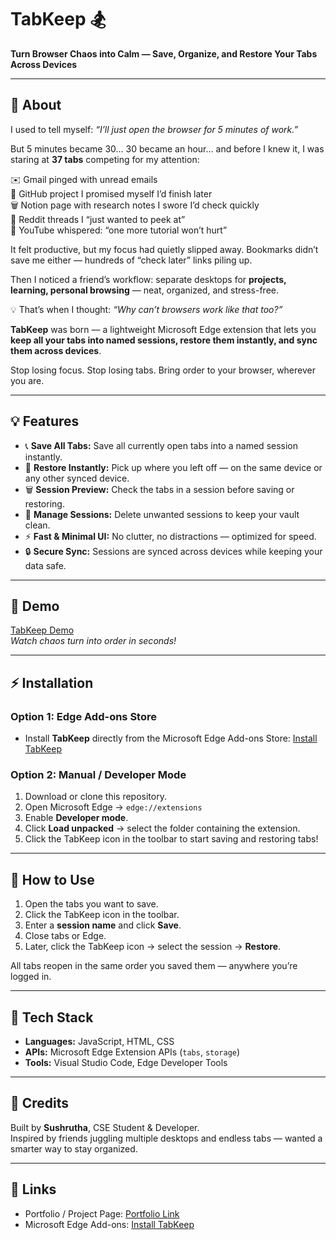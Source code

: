 # TabKeep 🏂

**Turn Browser Chaos into Calm — Save, Organize, and Restore Your Tabs Across Devices**

---

## 🚀 About

I used to tell myself: *“I’ll just open the browser for 5 minutes of work.”*

But 5 minutes became 30… 30 became an hour… and before I knew it, I was staring at **37 tabs** competing for my attention:

✉️ Gmail pinged with unread emails  
🔨 GitHub project I promised myself I’d finish later  
🗑 Notion page with research notes I swore I’d check quickly  
🔨 Reddit threads I “just wanted to peek at”  
🎥 YouTube whispered: “one more tutorial won’t hurt”

It felt productive, but my focus had quietly slipped away. Bookmarks didn’t save me either — hundreds of “check later” links piling up.

Then I noticed a friend’s workflow: separate desktops for **projects, learning, personal browsing** — neat, organized, and stress-free.

💡 That’s when I thought: *“Why can’t browsers work like that too?”*

**TabKeep** was born — a lightweight Microsoft Edge extension that lets you **keep all your tabs into named sessions, restore them instantly, and sync them across devices**.

Stop losing focus. Stop losing tabs. Bring order to your browser, wherever you are.

---

## 💡 Features

- 📞 **Save All Tabs:** Save all currently open tabs into a named session instantly.  
- 🔄 **Restore Instantly:** Pick up where you left off — on the same device or any other synced device.  
- 🗑 **Session Preview:** Check the tabs in a session before saving or restoring.  
- 🧩 **Manage Sessions:** Delete unwanted sessions to keep your vault clean.  
- ⚡ **Fast & Minimal UI:** No clutter, no distractions — optimized for speed.  
- 🔒 **Secure Sync:** Sessions are synced across devices while keeping your data safe.

---

## 🎥 Demo
[TabKeep Demo](https://drive.google.com/file/d/1BZa4du8V7NUo8jxsY_yQFK3FPye7lVdz/view)  
*Watch chaos turn into order in seconds!*

---

## ⚡ Installation

### **Option 1: Edge Add-ons Store**
- Install **TabKeep** directly from the Microsoft Edge Add-ons Store: [Install TabKeep](https://microsoftedge.microsoft.com/addons/detail/tabvault/baolpoecficghlmepafnkdoaafpdlnei)

### **Option 2: Manual / Developer Mode**
1. Download or clone this repository.  
2. Open Microsoft Edge → `edge://extensions`  
3. Enable **Developer mode**.  
4. Click **Load unpacked** → select the folder containing the extension.  
5. Click the TabKeep icon in the toolbar to start saving and restoring tabs!

---

## 📖 How to Use

1. Open the tabs you want to save.  
2. Click the TabKeep icon in the toolbar.  
3. Enter a **session name** and click **Save**.  
4. Close tabs or Edge.  
5. Later, click the TabKeep icon → select the session → **Restore**.

All tabs reopen in the same order you saved them — anywhere you’re logged in.

---

## 🔧 Tech Stack

- **Languages:** JavaScript, HTML, CSS  
- **APIs:** Microsoft Edge Extension APIs (`tabs`, `storage`)  
- **Tools:** Visual Studio Code, Edge Developer Tools

---

## 🌟 Credits

Built by **Sushrutha**, CSE Student & Developer.  
Inspired by friends juggling multiple desktops and endless tabs — wanted a smarter way to stay organized.

---

## 📍 Links

- Portfolio / Project Page: [Portfolio Link](https://sites.google.com/view/sushrutha/projects/tabkeep)
- Microsoft Edge Add-ons: [Install TabKeep](https://microsoftedge.microsoft.com/addons/detail/tabvault/baolpoecficghlmepafnkdoaafpdlnei)
